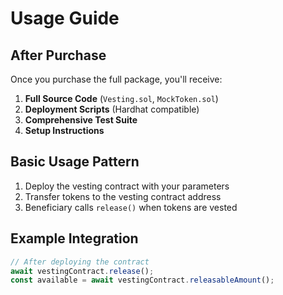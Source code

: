 # Usage Guide

## After Purchase

Once you purchase the full package, you'll receive:

1. **Full Source Code** (`Vesting.sol`, `MockToken.sol`)
2. **Deployment Scripts** (Hardhat compatible)
3. **Comprehensive Test Suite**
4. **Setup Instructions**

## Basic Usage Pattern

1. Deploy the vesting contract with your parameters
2. Transfer tokens to the vesting contract address
3. Beneficiary calls `release()` when tokens are vested

## Example Integration

```javascript
// After deploying the contract
await vestingContract.release();
const available = await vestingContract.releasableAmount();